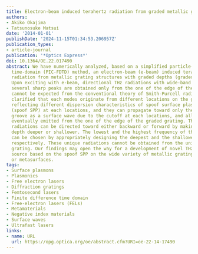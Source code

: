```yaml
---
title: Electron-beam induced terahertz radiation from graded metallic grating
authors:
- Akiko Okajima
- Tatsunosuke Matsui
date: '2014-01-01'
publishDate: '2024-11-15T01:34:53.206957Z'
publication_types:
- article-journal
publication: '*Optics Express*'
doi: 10.1364/OE.22.017490
abstract: We have numerically analyzed, based on a simplified particle-in-cell finite-difference
  time-domain (PIC-FDTD) method, an electron-beam (e-beam) induced terahertz (THz)
  radiation from metallic grating structures with graded depths (graded grating).
  Upon exciting with e-beam, directional THz radiations with wide-band spectrum containing
  several sharp peaks are obtained only from the one of the edge of the grating, which
  cannot be expected from the conventional theory of Smith-Purcell radiation. It was
  clarified that each modes originate from different locations on the graded grating
  reflecting different dispersion characteristics of spoof surface plasmon polariton
  (spoof SPP) at each locations, and they can propagate toward only the shallower
  groove as a surface wave due to the cutoff at each locations, and all of these modes
  eventually emitted from the one of the edge of the graded grating. These directional
  radiations can be directed toward either backward or forward by making the groove
  depth deeper or shallower. The lowest and the highest frequency of the radiation
  can be chosen by appropriately designing the deepest and the shallowest groove depths,
  respectively. These unique radiations cannot be obtained from the uniformly grooved
  grating. Our findings may open the way for a development of novel THz radiation
  source based on the spoof SPP on the wide variety of metallic grating structures
  or metasurfaces.
tags:
- Surface plasmons
- Plasmonics
- Free electron lasers
- Diffraction gratings
- Femtosecond lasers
- Finite difference time domain
- Free-electron lasers (FELs)
- Metamaterials
- Negative index materials
- Surface waves
- Ultrafast lasers
links:
- name: URL
  url: https://opg.optica.org/oe/abstract.cfm?URI=oe-22-14-17490
---
```

